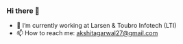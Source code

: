 ### Hi there 👋
- 🔭 I’m currently working at Larsen & Toubro Infotech (LTI)
- 📫 How to reach me: akshitagarwal27@gmail.com

<!--
**Akshit-27/Akshit-27** is a ✨ _special_ ✨ repository because its `README.md` (this file) appears on your GitHub profile.

Here are some ideas to get you started:
